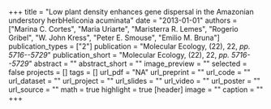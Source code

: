 +++
title = "Low plant density enhances gene dispersal in the Amazonian understory herbHeliconia acuminata"
date = "2013-01-01"
authors = ["Marina C. Cortes", "Maria Uriarte", "Maristerra R. Lemes", "Rogerio Gribel", "W. John Kress", "Peter E. Smouse", "Emilio M. Bruna"]
publication_types = ["2"]
publication = "Molecular Ecology, (22), 22, _pp. 5716--5729_"
publication_short = "Molecular Ecology, (22), 22, _pp. 5716--5729_"
abstract = ""
abstract_short = ""
image_preview = ""
selected = false
projects = []
tags = []
url_pdf = "NA"
url_preprint = ""
url_code = ""
url_dataset = ""
url_project = ""
url_slides = ""
url_video = ""
url_poster = ""
url_source = ""
math = true
highlight = true
[header]
image = ""
caption = ""
+++
